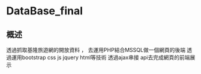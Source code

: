 # DataBase_final
## 概述
透過抓取基隆旅遊網的開放資料 ， 去運用PHP結合MSSQL做一個網頁的後端 
透過運用bootstrap css js jquery html等技術 透過ajax串接 api去完成網頁的前端展示
